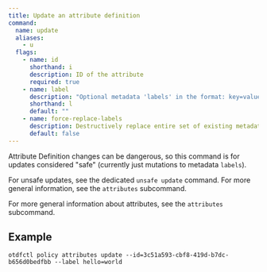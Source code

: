 ```yaml
---
title: Update an attribute definition
command:
  name: update
  aliases:
    - u
  flags:
    - name: id
      shorthand: i
      description: ID of the attribute
      required: true
    - name: label
      description: "Optional metadata 'labels' in the format: key=value"
      shorthand: l
      default: ""
    - name: force-replace-labels
      description: Destructively replace entire set of existing metadata 'labels' with any provided to this command
      default: false
---
```


Attribute Definition changes can be dangerous, so this command is for updates considered "safe" (currently just mutations to metadata `labels`).

For unsafe updates, see the dedicated `unsafe update` command. For more general information, see the `attributes` subcommand.

For more general information about attributes, see the `attributes` subcommand.

## Example

```shell
otdfctl policy attributes update --id=3c51a593-cbf8-419d-b7dc-b656d0bedfbb --label hello=world
```
